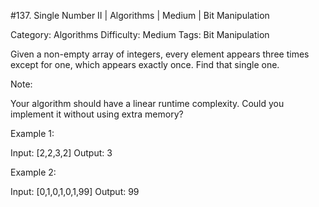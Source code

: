 #137. Single Number II | Algorithms | Medium | Bit Manipulation

Category: Algorithms
Difficulty: Medium
Tags: Bit Manipulation

Given a non-empty array of integers, every element appears three times except for one, which appears exactly once. Find that single one.

Note:

Your algorithm should have a linear runtime complexity. Could you implement it without using extra memory?

Example 1:


Input: [2,2,3,2]
Output: 3


Example 2:


Input: [0,1,0,1,0,1,99]
Output: 99

